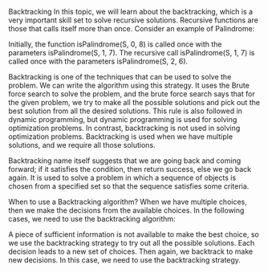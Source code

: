 Backtracking
In this topic, we will learn about the backtracking, which is a very important skill set to solve recursive solutions. Recursive functions are those that calls itself more than once. Consider an example of Palindrome:

Initially, the function isPalindrome(S, 0, 8) is called once with the parameters isPalindrome(S, 1, 7). The recursive call isPalindrome(S, 1, 7) is called once with the parameters isPalindrome(S, 2, 6).

Backtracking is one of the techniques that can be used to solve the problem. We can write the algorithm using this strategy. It uses the Brute force search to solve the problem, and the brute force search says that for the given problem, we try to make all the possible solutions and pick out the best solution from all the desired solutions. This rule is also followed in dynamic programming, but dynamic programming is used for solving optimization problems. In contrast, backtracking is not used in solving optimization problems. Backtracking is used when we have multiple solutions, and we require all those solutions.

Backtracking name itself suggests that we are going back and coming forward; if it satisfies the condition, then return success, else we go back again. It is used to solve a problem in which a sequence of objects is chosen from a specified set so that the sequence satisfies some criteria.

When to use a Backtracking algorithm?
When we have multiple choices, then we make the decisions from the available choices. In the following cases, we need to use the backtracking algorithm:

A piece of sufficient information is not available to make the best choice, so we use the backtracking strategy to try out all the possible solutions.
Each decision leads to a new set of choices. Then again, we backtrack to make new decisions. In this case, we need to use the backtracking strategy.